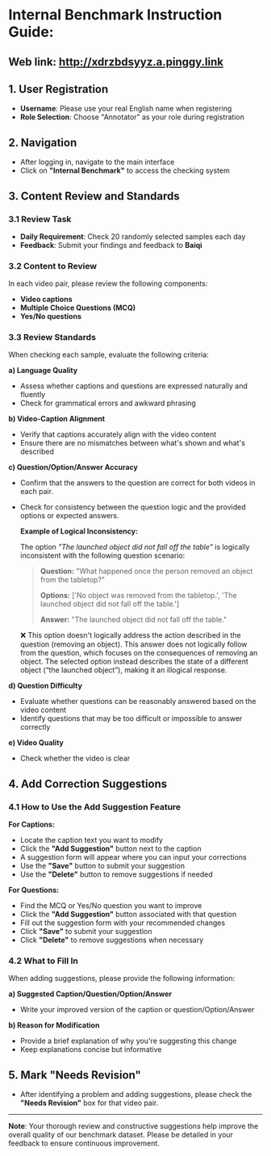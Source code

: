 # Internal Benchmark Instruction Guide:

## Web link: http://xdrzbdsyyz.a.pinggy.link

## 1. User Registration
- **Username**: Please use your real English name when registering
- **Role Selection**: Choose "Annotator" as your role during registration

## 2. Navigation
- After logging in, navigate to the main interface
- Click on **"Internal Benchmark"** to access the checking system

## 3. Content Review and Standards

### 3.1 Review Task
- **Daily Requirement**: Check 20 randomly selected samples each day
- **Feedback**: Submit your findings and feedback to **Baiqi**

### 3.2 Content to Review
In each video pair, please review the following components:
- **Video captions**
- **Multiple Choice Questions (MCQ)**
- **Yes/No questions**

### 3.3 Review Standards
When checking each sample, evaluate the following criteria:

**a) Language Quality**
- Assess whether captions and questions are expressed naturally and fluently
- Check for grammatical errors and awkward phrasing

**b) Video-Caption Alignment**
- Verify that captions accurately align with the video content
- Ensure there are no mismatches between what's shown and what's described

**c) Question/Option/Answer Accuracy**
- Confirm that the answers to the question are correct for both videos in each pair.
- Check for consistency between the question logic and the provided options or expected answers.

  **Example of Logical Inconsistency:**
  
  The option *"The launched object did not fall off the table"* is logically inconsistent with the following question scenario:

  > **Question:** "What happened once the person removed an object from the tabletop?"
  > 
  > **Options:** ['No object was removed from the tabletop.', 'The launched object did not fall off the table.']
  > 
  > **Answer:** "The launched object did not fall off the table."

  ❌ This option doesn't logically address the action described in the question (removing an object). This answer does not logically follow from the question, which focuses on the consequences of removing an object. The selected option instead describes the state of a different object (“the launched object”), making it an illogical response.

**d) Question Difficulty**
- Evaluate whether questions can be reasonably answered based on the video content
- Identify questions that may be too difficult or impossible to answer correctly

**e) Video Quality**
- Check whether the video is clear

## 4. Add Correction Suggestions

### 4.1 How to Use the Add Suggestion Feature

**For Captions:**
- Locate the caption text you want to modify
- Click the **"Add Suggestion"** button next to the caption
- A suggestion form will appear where you can input your corrections
- Use the **"Save"** button to submit your suggestion
- Use the **"Delete"** button to remove suggestions if needed

**For Questions:**
- Find the MCQ or Yes/No question you want to improve
- Click the **"Add Suggestion"** button associated with that question
- Fill out the suggestion form with your recommended changes
- Click **"Save"** to submit your suggestion
- Click **"Delete"** to remove suggestions when necessary

### 4.2 What to Fill In

When adding suggestions, please provide the following information:

**a) Suggested Caption/Question/Option/Answer**
- Write your improved version of the caption or question/Option/Answer

**b) Reason for Modification**
- Provide a brief explanation of why you're suggesting this change
- Keep explanations concise but informative

## 5. Mark "Needs Revision"
- After identifying a problem and adding suggestions, please check the **"Needs Revision"** box for that video pair.

---

**Note**: Your thorough review and constructive suggestions help improve the overall quality of our benchmark dataset. Please be detailed in your feedback to ensure continuous improvement.
